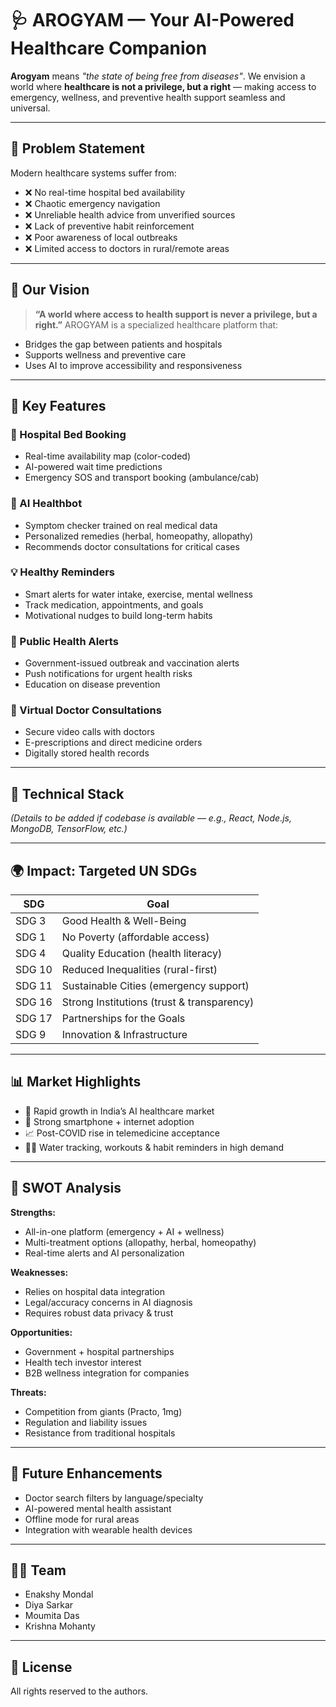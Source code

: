 # 🩺 AROGYAM — Your AI-Powered Healthcare Companion

**Arogyam** means *"the state of being free from diseases"*.
We envision a world where **healthcare is not a privilege, but a right** — making access to emergency, wellness, and preventive health support seamless and universal.

---

## 🚨 Problem Statement

Modern healthcare systems suffer from:

* ❌ No real-time hospital bed availability
* ❌ Chaotic emergency navigation
* ❌ Unreliable health advice from unverified sources
* ❌ Lack of preventive habit reinforcement
* ❌ Poor awareness of local outbreaks
* ❌ Limited access to doctors in rural/remote areas

---

## 🌟 Our Vision

> **“A world where access to health support is never a privilege, but a right.”**
> AROGYAM is a specialized healthcare platform that:

* Bridges the gap between patients and hospitals
* Supports wellness and preventive care
* Uses AI to improve accessibility and responsiveness

---

## 🧠 Key Features

### 🏥 Hospital Bed Booking

* Real-time availability map (color-coded)
* AI-powered wait time predictions
* Emergency SOS and transport booking (ambulance/cab)

### 🤖 AI Healthbot

* Symptom checker trained on real medical data
* Personalized remedies (herbal, homeopathy, allopathy)
* Recommends doctor consultations for critical cases

### 💡 Healthy Reminders

* Smart alerts for water intake, exercise, mental wellness
* Track medication, appointments, and goals
* Motivational nudges to build long-term habits

### 📢 Public Health Alerts

* Government-issued outbreak and vaccination alerts
* Push notifications for urgent health risks
* Education on disease prevention

### 💬 Virtual Doctor Consultations

* Secure video calls with doctors
* E-prescriptions and direct medicine orders
* Digitally stored health records

---

## 🔧 Technical Stack

*(Details to be added if codebase is available — e.g., React, Node.js, MongoDB, TensorFlow, etc.)*

---

## 🌍 Impact: Targeted UN SDGs

| SDG    | Goal                                       |
| ------ | ------------------------------------------ |
| SDG 3  | Good Health & Well-Being                   |
| SDG 1  | No Poverty (affordable access)             |
| SDG 4  | Quality Education (health literacy)        |
| SDG 10 | Reduced Inequalities (rural-first)         |
| SDG 11 | Sustainable Cities (emergency support)     |
| SDG 16 | Strong Institutions (trust & transparency) |
| SDG 17 | Partnerships for the Goals                 |
| SDG 9  | Innovation & Infrastructure                |

---

## 📊 Market Highlights

* 🔼 Rapid growth in India’s AI healthcare market
* 📱 Strong smartphone + internet adoption
* 📈 Post-COVID rise in telemedicine acceptance
* 🏃‍♂️ Water tracking, workouts & habit reminders in high demand

---

## 🧩 SWOT Analysis

**Strengths:**

* All-in-one platform (emergency + AI + wellness)
* Multi-treatment options (allopathy, herbal, homeopathy)
* Real-time alerts and AI personalization

**Weaknesses:**

* Relies on hospital data integration
* Legal/accuracy concerns in AI diagnosis
* Requires robust data privacy & trust

**Opportunities:**

* Government + hospital partnerships
* Health tech investor interest
* B2B wellness integration for companies

**Threats:**

* Competition from giants (Practo, 1mg)
* Regulation and liability issues
* Resistance from traditional hospitals

---

## 🚀 Future Enhancements

* Doctor search filters by language/specialty
* AI-powered mental health assistant
* Offline mode for rural areas
* Integration with wearable health devices

---

## 👨‍💻 Team

* Enakshy Mondal
* Diya Sarkar
* Moumita Das
* Krishna Mohanty

---

## 📜 License
All rights reserved to the authors.

